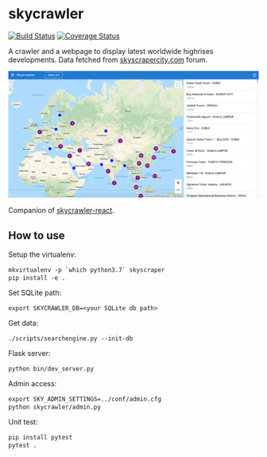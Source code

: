 # skycrawler

[![Build Status](https://travis-ci.org/waxisien/skycrawler.svg?branch=master)](https://travis-ci.org/waxisien/skycrawler)
[![Coverage Status](https://coveralls.io/repos/github/waxisien/skycrawler/badge.svg)](https://coveralls.io/github/waxisien/skycrawler)

A crawler and a webpage to display latest worldwide highrises developments. Data fetched from [skyscrapercity.com](http://www.skyscrapercity.com) forum.

![drawing](example-react.png)

Companion of [skycrawler-react](https://github.com/waxisien/skycrawler-react).

## How to use

Setup the virtualenv:
```
mkvirtualenv -p `which python3.7` skyscraper
pip install -e .
```

Set SQLite path:
```
export SKYCRAWLER_DB=<your SQLite db path>
```

Get data:
```
./scripts/searchengine.py --init-db
```

Flask server:
```
python bin/dev_server.py
```

Admin access:
```
export SKY_ADMIN_SETTINGS=../conf/admin.cfg
python skycrawler/admin.py
```

Unit test:
```
pip install pytest
pytest .
```
